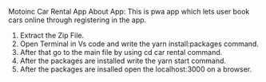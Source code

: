 Motoinc Car Rental App
About App: This is pwa app which lets user book cars online through registering in the app.
1) Extract the Zip File.
2) Open Terminal in Vs code and write the yarn install:packages command.
3) After that go to the main file by using cd car rental command.
4) After the packages are installed write the yarn start command.
5) After the packages are insalled open the localhost:3000 on a browser.
